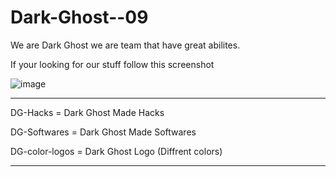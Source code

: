 # Dark-Ghost--09
We are Dark Ghost we are team that have great abilites.


If your looking for our stuff follow this screenshot


![image](https://user-images.githubusercontent.com/78670245/115052957-8ea9fa80-9eac-11eb-8330-8b7d3bb0c982.png)


-------------------------------------------------------------------------------------------------------------------------------------------------------------------------

DG-Hacks = Dark Ghost Made Hacks

DG-Softwares = Dark Ghost Made Softwares

DG-color-logos = Dark Ghost Logo (Diffrent colors)

-------------------------------------------------------------------------------------------------------------------------------------------------------------------------
